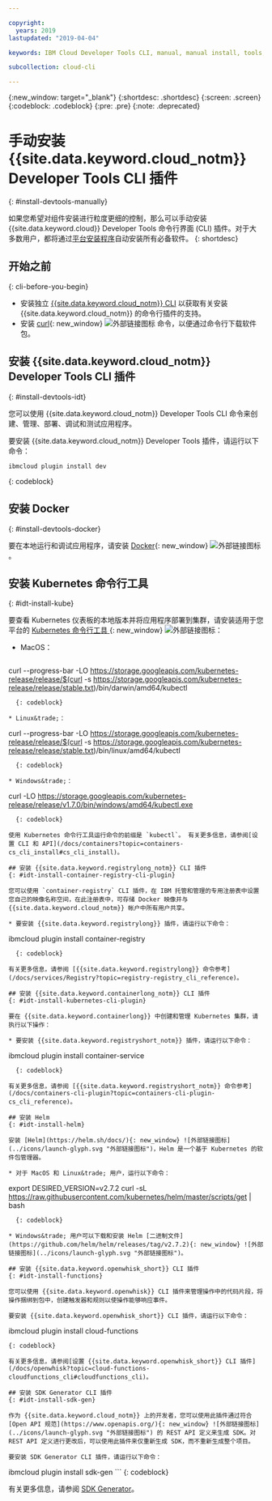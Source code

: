 ```yaml
---

copyright:
  years: 2019
lastupdated: "2019-04-04"

keywords: IBM Cloud Developer Tools CLI, manual, manual install, tools, components, developer tools, ibmcloud cli, ibmcloud, ibmcloud dev, cli, plugin, plug-in, command line, command-line, developer tools, kubernetes, kubectl

subcollection: cloud-cli

---
```


{:new_window: target="_blank"}
{:shortdesc: .shortdesc}
{:screen: .screen}
{:codeblock: .codeblock}
{:pre: .pre}
{:note: .deprecated}

# 手动安装 {{site.data.keyword.cloud_notm}} Developer Tools CLI 插件
{: #install-devtools-manually}

如果您希望对组件安装进行粒度更细的控制，那么可以手动安装 {{site.data.keyword.cloud}} Developer Tools 命令行界面 (CLI) 插件。对于大多数用户，都将通过[平台安装程序](/docs/cli?topic=cloud-cli-ibmcloud-cli#step1-install-idt)自动安装所有必备软件。
{: shortdesc}

## 开始之前
{: cli-before-you-begin}

* 安装独立 [{{site.data.keyword.cloud_notm}} CLI](/docs/cli?topic=cloud-cli-install-ibmcloud-cli#install-ibmcloud-cli) 以获取有关安装 {{site.data.keyword.cloud_notm}} 的命令行插件的支持。
* 安装 [curl](https://curl.haxx.se/download.html){: new_window} ![外部链接图标](../icons/launch-glyph.svg "外部链接图标") 命令，以便通过命令行下载软件包。

## 安装 {{site.data.keyword.cloud_notm}} Developer Tools CLI 插件
{: #install-devtools-idt}

您可以使用 {{site.data.keyword.cloud_notm}} Developer Tools CLI 命令来创建、管理、部署、调试和测试应用程序。

要安装 {{site.data.keyword.cloud_notm}} Developer Tools 插件，请运行以下命令： 
```
ibmcloud plugin install dev
```
{: codeblock}

## 安装 Docker
{: #install-devtools-docker}

要在本地运行和调试应用程序，请安装 [Docker](https://www.docker.com/get-started){: new_window} ![外部链接图标](../icons/launch-glyph.svg "外部链接图标")。

## 安装 Kubernetes 命令行工具
{: #idt-install-kube}

要查看 Kubernetes 仪表板的本地版本并将应用程序部署到集群，请安装适用于您平台的 [Kubernetes 命令行工具 ](https://kubernetes.io/docs/tasks/tools/install-kubectl/){: new_window} ![外部链接图标](../icons/launch-glyph.svg "外部链接图标")：

* MacOS：
  ```
curl --progress-bar -LO https://storage.googleapis.com/kubernetes-release/release/$(curl -s https://storage.googleapis.com/kubernetes-release/release/stable.txt)/bin/darwin/amd64/kubectl
```
  {: codeblock}

* Linux&trade;：
  ```
curl --progress-bar -LO https://storage.googleapis.com/kubernetes-release/release/$(curl -s https://storage.googleapis.com/kubernetes-release/release/stable.txt)/bin/linux/amd64/kubectl
```
  {: codeblock}

* Windows&trade;：
  ```
curl -LO https://storage.googleapis.com/kubernetes-release/release/v1.7.0/bin/windows/amd64/kubectl.exe
```
  {: codeblock}

使用 Kubernetes 命令行工具运行命令的前缀是 `kubectl`。 有关更多信息，请参阅[设置 CLI 和 API](/docs/containers?topic=containers-cs_cli_install#cs_cli_install)。

## 安装 {{site.data.keyword.registrylong_notm}} CLI 插件
{: #idt-install-container-registry-cli-plugin}

您可以使用 `container-registry` CLI 插件，在 IBM 托管和管理的专用注册表中设置您自己的映像名称空间，在此注册表中，可存储 Docker 映像并与 {{site.data.keyword.cloud_notm}} 帐户中所有用户共享。

* 要安装 {{site.data.keyword.registrylong}} 插件，请运行以下命令：
  ```
ibmcloud plugin install container-registry
```
  {: codeblock}

有关更多信息，请参阅 [{{site.data.keyword.registrylong}} 命令参考](/docs/services/Registry?topic=registry-registry_cli_reference)。

## 安装 {{site.data.keyword.containerlong_notm}} CLI 插件
{: #idt-install-kubernetes-cli-plugin}

要在 {{site.data.keyword.containerlong}} 中创建和管理 Kubernetes 集群，请执行以下操作：

* 要安装 {{site.data.keyword.registryshort_notm}} 插件，请运行以下命令：
  ```
ibmcloud plugin install container-service
```
  {: codeblock}

有关更多信息，请参阅 [{{site.data.keyword.registryshort_notm}} 命令参考](/docs/containers-cli-plugin?topic=containers-cli-plugin-cs_cli_reference)。

## 安装 Helm
{: #idt-install-helm}

安装 [Helm](https://helm.sh/docs/){: new_window} ![外部链接图标](../icons/launch-glyph.svg "外部链接图标")，Helm 是一个基于 Kubernetes 的软件包管理器。

* 对于 MacOS 和 Linux&trade; 用户，运行以下命令：
  ```
export DESIRED_VERSION=v2.7.2
curl -sL https://raw.githubusercontent.com/kubernetes/helm/master/scripts/get | bash
```
  {: codeblock}

* Windows&trade; 用户可以下载和安装 Helm [二进制文件](https://github.com/helm/helm/releases/tag/v2.7.2){: new_window} ![外部链接图标](../icons/launch-glyph.svg "外部链接图标")。

## 安装 {{site.data.keyword.openwhisk_short}} CLI 插件
{: #idt-install-functions}

您可以使用 {{site.data.keyword.openwhisk}} CLI 插件来管理操作中的代码片段，将操作捆绑到包中，创建触发器和规则以使操作能够响应事件。

要安装 {{site.data.keyword.openwhisk_short}} CLI 插件，请运行以下命令：
```
ibmcloud plugin install cloud-functions
```
{: codeblock}

有关更多信息，请参阅[设置 {{site.data.keyword.openwhisk_short}} CLI 插件](/docs/openwhisk?topic=cloud-functions-cloudfunctions_cli#cloudfunctions_cli)。

## 安装 SDK Generator CLI 插件
{: #idt-install-sdk-gen}

作为 {{site.data.keyword.cloud_notm}} 上的开发者，您可以使用此插件通过符合 [Open API 规范](https://www.openapis.org/){: new_window} ![外部链接图标](../icons/launch-glyph.svg "外部链接图标") 的 REST API 定义来生成 SDK。对 REST API 定义进行更改后，可以使用此插件来仅重新生成 SDK，而不重新生成整个项目。

要安装 SDK Generator CLI 插件，请运行以下命令：
```
ibmcloud plugin install sdk-gen
	```
{: codeblock}

有关更多信息，请参阅 [SDK Generator](/docs/cli/sdk?topic=cloud-cli-sdk-cli#sdk-cli)。
